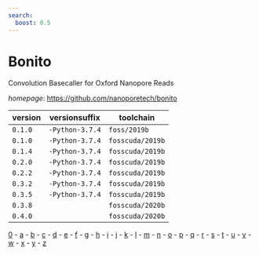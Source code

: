 ```yaml
---
search:
  boost: 0.5
---
```

# Bonito

Convolution Basecaller for Oxford Nanopore Reads

*homepage*: <https://github.com/nanoporetech/bonito>

version | versionsuffix | toolchain
--------|---------------|----------
``0.1.0`` | ``-Python-3.7.4`` | ``foss/2019b``
``0.1.0`` | ``-Python-3.7.4`` | ``fosscuda/2019b``
``0.1.4`` | ``-Python-3.7.4`` | ``fosscuda/2019b``
``0.2.0`` | ``-Python-3.7.4`` | ``fosscuda/2019b``
``0.2.2`` | ``-Python-3.7.4`` | ``fosscuda/2019b``
``0.3.2`` | ``-Python-3.7.4`` | ``fosscuda/2019b``
``0.3.5`` | ``-Python-3.7.4`` | ``fosscuda/2019b``
``0.3.8`` |  | ``fosscuda/2020b``
``0.4.0`` |  | ``fosscuda/2020b``

[0](../0/index.md) - [a](../a/index.md) - [b](../b/index.md) - [c](../c/index.md) - [d](../d/index.md) - [e](../e/index.md) - [f](../f/index.md) - [g](../g/index.md) - [h](../h/index.md) - [i](../i/index.md) - [j](../j/index.md) - [k](../k/index.md) - [l](../l/index.md) - [m](../m/index.md) - [n](../n/index.md) - [o](../o/index.md) - [p](../p/index.md) - [q](../q/index.md) - [r](../r/index.md) - [s](../s/index.md) - [t](../t/index.md) - [u](../u/index.md) - [v](../v/index.md) - [w](../w/index.md) - [x](../x/index.md) - [y](../y/index.md) - [z](../z/index.md)

